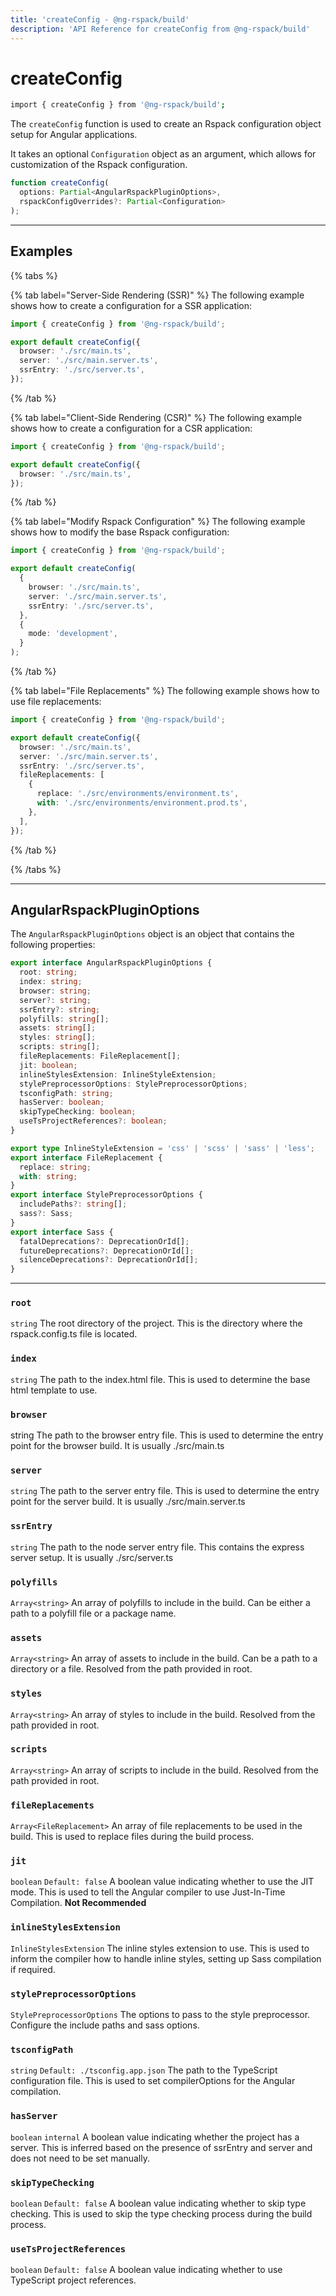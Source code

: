 ```yaml
---
title: 'createConfig - @ng-rspack/build'
description: 'API Reference for createConfig from @ng-rspack/build'
---
```


# createConfig

```bash
import { createConfig } from '@ng-rspack/build';
```

The `createConfig` function is used to create an Rspack configuration object setup for Angular applications.

It takes an optional `Configuration` object as an argument, which allows for customization of the Rspack configuration.

```ts
function createConfig(
  options: Partial<AngularRspackPluginOptions>,
  rspackConfigOverrides?: Partial<Configuration>
);
```

---

## Examples

{% tabs %}

{% tab label="Server-Side Rendering (SSR)" %}
The following example shows how to create a configuration for a SSR application:

```ts {% fileName="myapp/rspack.config.ts" %}
import { createConfig } from '@ng-rspack/build';

export default createConfig({
  browser: './src/main.ts',
  server: './src/main.server.ts',
  ssrEntry: './src/server.ts',
});
```

{% /tab %}

{% tab label="Client-Side Rendering (CSR)" %}
The following example shows how to create a configuration for a CSR application:

```ts {% fileName="myapp/rspack.config.ts" %}
import { createConfig } from '@ng-rspack/build';

export default createConfig({
  browser: './src/main.ts',
});
```

{% /tab %}

{% tab label="Modify Rspack Configuration" %}
The following example shows how to modify the base Rspack configuration:

```ts {% fileName="myapp/rspack.config.ts" %}
import { createConfig } from '@ng-rspack/build';

export default createConfig(
  {
    browser: './src/main.ts',
    server: './src/main.server.ts',
    ssrEntry: './src/server.ts',
  },
  {
    mode: 'development',
  }
);
```

{% /tab %}

{% tab label="File Replacements" %}
The following example shows how to use file replacements:

```ts {% fileName="myapp/rspack.config.ts" %}
import { createConfig } from '@ng-rspack/build';

export default createConfig({
  browser: './src/main.ts',
  server: './src/main.server.ts',
  ssrEntry: './src/server.ts',
  fileReplacements: [
    {
      replace: './src/environments/environment.ts',
      with: './src/environments/environment.prod.ts',
    },
  ],
});
```

{% /tab %}

{% /tabs %}

---

## AngularRspackPluginOptions

The `AngularRspackPluginOptions` object is an object that contains the following properties:

```ts
export interface AngularRspackPluginOptions {
  root: string;
  index: string;
  browser: string;
  server?: string;
  ssrEntry?: string;
  polyfills: string[];
  assets: string[];
  styles: string[];
  scripts: string[];
  fileReplacements: FileReplacement[];
  jit: boolean;
  inlineStylesExtension: InlineStyleExtension;
  stylePreprocessorOptions: StylePreprocessorOptions;
  tsconfigPath: string;
  hasServer: boolean;
  skipTypeChecking: boolean;
  useTsProjectReferences?: boolean;
}

export type InlineStyleExtension = 'css' | 'scss' | 'sass' | 'less';
export interface FileReplacement {
  replace: string;
  with: string;
}
export interface StylePreprocessorOptions {
  includePaths?: string[];
  sass?: Sass;
}
export interface Sass {
  fatalDeprecations?: DeprecationOrId[];
  futureDeprecations?: DeprecationOrId[];
  silenceDeprecations?: DeprecationOrId[];
}
```

---

### `root`

`string`
The root directory of the project. This is the directory where the rspack.config.ts file is located.

### `index`

`string`
The path to the index.html file. This is used to determine the base html template to use.

### `browser`

string
The path to the browser entry file. This is used to determine the entry point for the browser build. It is usually ./src/main.ts

### `server`

`string`
The path to the server entry file. This is used to determine the entry point for the server build. It is usually ./src/main.server.ts

### `ssrEntry`

`string`
The path to the node server entry file. This contains the express server setup. It is usually ./src/server.ts

### `polyfills`

`Array<string>`
An array of polyfills to include in the build. Can be either a path to a polyfill file or a package name.

### `assets`

`Array<string>`
An array of assets to include in the build. Can be a path to a directory or a file. Resolved from the path provided in root.

### `styles`

`Array<string>`
An array of styles to include in the build. Resolved from the path provided in root.

### `scripts`

`Array<string>`
An array of scripts to include in the build. Resolved from the path provided in root.

### `fileReplacements`

`Array<FileReplacement>`
An array of file replacements to be used in the build. This is used to replace files during the build process.

### `jit`

`boolean`
`Default: false`
A boolean value indicating whether to use the JIT mode. This is used to tell the Angular compiler to use Just-In-Time Compilation. **Not Recommended**

### `inlineStylesExtension`

`InlineStylesExtension`
The inline styles extension to use. This is used to inform the compiler how to handle inline styles, setting up Sass compilation if required.

### `stylePreprocessorOptions`

`StylePreprocessorOptions`
The options to pass to the style preprocessor. Configure the include paths and sass options.

### `tsconfigPath`

`string`
`Default: ./tsconfig.app.json`
The path to the TypeScript configuration file. This is used to set compilerOptions for the Angular compilation.

### `hasServer`

`boolean`
`internal`
A boolean value indicating whether the project has a server. This is inferred based on the presence of ssrEntry and server and does not need to be set manually.

### `skipTypeChecking`

`boolean`
`Default: false`
A boolean value indicating whether to skip type checking. This is used to skip the type checking process during the build process.

### `useTsProjectReferences`

`boolean`
`Default: false`
A boolean value indicating whether to use TypeScript project references.

